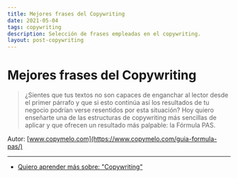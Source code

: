 ```yaml
---
title: Mejores frases del Copywriting
date: 2021-05-04
tags: copywriting
description: Selección de frases empleadas en el copywriting.
layout: post-copywriting
---
```


# Mejores frases del Copywriting

> ¿Sientes que tus textos no son capaces de enganchar al lector desde el primer párrafo y que si esto continúa así los resultados de tu negocio podrían verse resentidos por esta situación? Hoy quiero enseñarte una de las estructuras de copywriting más sencillas de aplicar y que ofrecen un resultado más palpable: la Fórmula PAS.

Autor: [www.copymelo.com](https://www.copymelo.com/guia-formula-pas/)

---

- [Quiero aprender más sobre: "Copywriting"](../00/copywriting)
